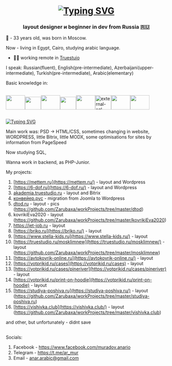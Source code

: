 <h1 align="center">
<a href="https://git.io/typing-svg"><img src="https://readme-typing-svg.demolab.com?font=Fira+Code&pause=1000&color=00EB09&random=false&width=435&lines=Hello%2C+my+name+is+Anar!" alt="Typing SVG" /></a></h1>
<h3 align="center">layout designer и beginner in dev from Russia 🇷🇺</h3>


🧔 - 33 years old, was born in Moscow.

Now - living in Egypt, Cairo,
studying arabic language.


- 👨‍💻 working remote in <a href="truestudio.ru">Truestuio</a>

I speak:
 Russian(fluent),
 English(pre-intermediate),
 Azerbaijani(upper-intermediate),
 Turkish(pre-intermediate),
 Arabic(elementary)


Basic knowledge in:

##
<a href="#"><img src="https://cdn.jsdelivr.net/gh/devicons/devicon@latest/icons/php/php-original.svg" style="width: 60px; height: 45px"></a><a href="#"><img src="https://cdn.jsdelivr.net/gh/devicons/devicon@latest/icons/javascript/javascript-original.svg" style="width: 50px; height: 40px"></a><a href="#"><img src="https://cdn.jsdelivr.net/gh/devicons/devicon@latest/icons/jquery/jquery-plain-wordmark.svg" style="width: 60px; height: 45px"></a><a href="#"><img src="https://cdn.jsdelivr.net/gh/devicons/devicon@latest/icons/sass/sass-original.svg" style="width: 50px; height: 40px"></a><a href="#"><img src="https://cdn.jsdelivr.net/gh/devicons/devicon@latest/icons/bootstrap/bootstrap-original-wordmark.svg" style="width: 60px; height: 45px"></a><a href="#"><img width="50" height="45" src="https://img.icons8.com/external-soft-fill-juicy-fish/60/external-sql-coding-and-development-soft-fill-soft-fill-juicy-fish.png" alt="external-sql-coding-and-development-soft-fill-soft-fill-juicy-fish"/></a><a hre="#"><img src="https://cdn.jsdelivr.net/gh/devicons/devicon@latest/icons/figma/figma-original.svg" style="width: 60px; height: 45px"></a><a href="#"><img src="https://cdn.jsdelivr.net/gh/devicons/devicon@latest/icons/photoshop/photoshop-original.svg" style="width: 60px; height: 45px"></a>
##
  
<a href="https://git.io/typing-svg"><img src="https://readme-typing-svg.demolab.com?font=Fira+Code&pause=1000&color=00EB09&random=false&width=435&lines=What+i+did%3F" alt="Typing SVG" /></a>

Main work was:
 PSD -> HTML/CSS, sometimes changing in website,
 WORDPRESS, little Bitrix, little MODX, 
 some optimisations for sites by information from PageSpeed

Now studying SQL,

Wanna work in backend, as PHP-Junior.

My projects:
1. [https://mettem.ru](https://mettem.ru/) - layout and Wordpress
2. [https://6-dof.ru](https://6-dof.ru/) - layout and Wordpress
3. [akademia.truestudio.ru](https://akademia.truestudio.ru/) - layout and Bitrix
4. [конвейер.рус](https://xn--b1agapcsgv.xn--p1acf/) - migration from Joomla to Wordpress
5. [dtod.ru](https://www.dtod.ru/) - layout - pics (https://github.com/Zarubaxa/workProjects/tree/master/dtod)
6. kovrikiEva2020 - layout (https://github.com/Zarubaxa/workProjects/tree/master/kovrikiEva2020)
7. https://jet-job.ru - layout
8. [https://briko.ru](https://briko.ru/) - layout
9. [https://www.stella-kids.ru](https://www.stella-kids.ru/) - layout
10. [https://truestudio.ru/mosklimnew](https://truestudio.ru/mosklimnew/) - layout (https://github.com/Zarubaxa/workProjects/tree/master/mosklimnew)
11. [https://avtokovrik-online.ru](https://avtokovrik-online.ru/) - layout
12. [https://votprikid.ru/cases](https://votprikid.ru/cases) - layout
13. [https://votprikid.ru/cases/pineriver](https://votprikid.ru/cases/pineriver) - layout
14. [https://votprikid.ru/print-on-hoodie](https://votprikid.ru/print-on-hoodie) - layout
15. [https://studiya-poshiva.ru](https://studiya-poshiva.ru/) - layout (https://github.com/Zarubaxa/workProjects/tree/master/studiya-poshiva.ru)
16. [https://vishivka.club](https://vishivka.club/) - layout (https://github.com/Zarubaxa/workProjects/tree/master/vishivka.club)

and other, but unfortunately - didnt save
##
Socials:
1. Facebook - https://www.facebook.com/muradov.anario
2. Telegram - https://t.me/ar_mur
3. Email - anar.arabic@gmail.com
